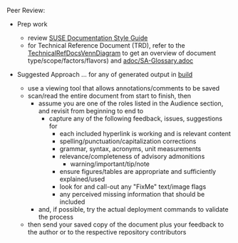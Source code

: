 
Peer Review:
- Prep work
  - review [SUSE Documentation Style Guide](https://documentation.suse.com/style/current/single-html/docu_styleguide/index.html)
  - for Technical Reference Document (TRD), refer to the [TechnicalRefDocsVennDiagram](./media/src/png/TechnicalRefDocsVennDiagram.png) to get an overview of document type/scope/factors/flavors) and [adoc/SA-Glossary.adoc](./adoc/SA-Glossary.adoc)

- Suggested Approach ... for any of generated output in [build](./build)
  - use a viewing tool that allows annotations/comments to be saved
  - scan/read the entire document from start to finish, then
    - assume you are one of the roles listed in the Audience section, and revisit from beginning to end to
      - capture any of the following feedback, issues, suggestions for
        - each included hyperlink is working and is relevant content
        - spelling/punctuation/capitalization corrections
        - grammar, syntax, acronyms, unit measurements
        - relevance/completeness of advisory admonitions
          - warning/important/tip/note
        - ensure figures/tables are appropriate and sufficiently explained/used
        - look for and call-out any "FixMe" text/image flags
        - any perceived missing information that should be included
    - and, if possible, try the actual deployment commands to validate the process
  - then send your saved copy of the document plus your feedback to the author or to the respective repository contributors
